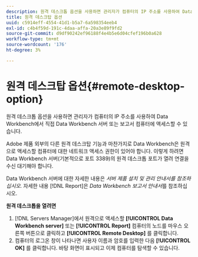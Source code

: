 ```yaml
---
description: 원격 데스크톱 옵션을 사용하면 관리자가 컴퓨터의 IP 주소를 사용하여 Data Workbench에서 직접 Data Workbench 서버 또는 보고서 컴퓨터에 액세스할 수 있습니다.
title: 원격 데스크탑 옵션
uuid: c5914eff-4554-41d1-b5a7-6a598354eeb4
exl-id: c4b4f59d-191c-4daa-affa-20a3e89f9fd2
source-git-commit: d9df90242ef96188f4e4b5e6d04cfef196b0a628
workflow-type: tm+mt
source-wordcount: '176'
ht-degree: 3%

---
```


# 원격 데스크탑 옵션{#remote-desktop-option}

원격 데스크톱 옵션을 사용하면 관리자가 컴퓨터의 IP 주소를 사용하여 Data Workbench에서 직접 Data Workbench 서버 또는 보고서 컴퓨터에 액세스할 수 있습니다.

Adobe 제품 외부의 다른 원격 데스크탑 기능과 마찬가지로 Data Workbench은 원격으로 액세스할 컴퓨터에 대한 네트워크 액세스 권한이 있어야 합니다. 이렇게 하려면 Data Workbench 서버(기본적으로 포트 3389)의 원격 데스크톱 포트가 열려 연결을 수신 대기해야 합니다.

Data Workbench 서버에 대한 자세한 내용은 *서버 제품 설치 및 관리 안내서를 참조하십시오.* 자세한 내용 [!DNL Report]은  *Data Workbench 보고서 안내서*&#x200B;를 참조하십시오.

**원격 데스크톱을 열려면**

1. [!DNL Servers Manager]에서 원격으로 액세스할 **[!UICONTROL Data Workbench server]** 또는 **[!UICONTROL Report]** 컴퓨터의 노드를 마우스 오른쪽 버튼으로 클릭하고 **[!UICONTROL Remote Desktop]** 를 클릭합니다.
1. 컴퓨터의 로그온 창이 나타나면 사용자 이름과 암호를 입력한 다음 **[!UICONTROL OK]** 를 클릭합니다. 바탕 화면이 표시되고 이제 컴퓨터를 탐색할 수 있습니다.
